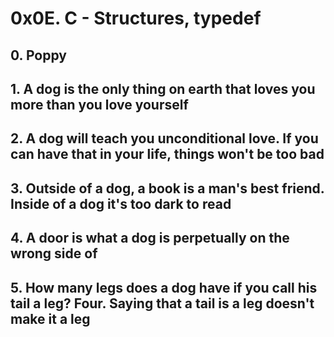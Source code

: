 # 0x0E. C - Structures, typedef

## 0. Poppy

## 1. A dog is the only thing on earth that loves you more than you love yourself

## 2. A dog will teach you unconditional love. If you can have that in your life, things won't be too bad

## 3. Outside of a dog, a book is a man's best friend. Inside of a dog it's too dark to read

## 4. A door is what a dog is perpetually on the wrong side of

## 5. How many legs does a dog have if you call his tail a leg? Four. Saying that a tail is a leg doesn't make it a leg
